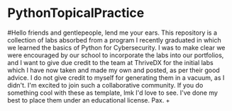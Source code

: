 # PythonTopicalPractice
  
#Hello friends and gentlepeople, lend me your ears. This repository is a collection of labs absorbed from a program I recently graduated in which we learned the basics of Python for Cybersecurity. I was to make clear we were encouraged by our school to incorporate the labs into our portfolios, and I want to give due credit to the team at ThriveDX for the initial labs which I have now taken and made my own and posted, as per their good advice. I do not give credit to myself for generating them in a vacuum, as I didn't. I'm excited to join such a collaborative community. If you do something cool with these as template, lmk I'd love to see. I've done my best to place them under an educational license. Pax. +

